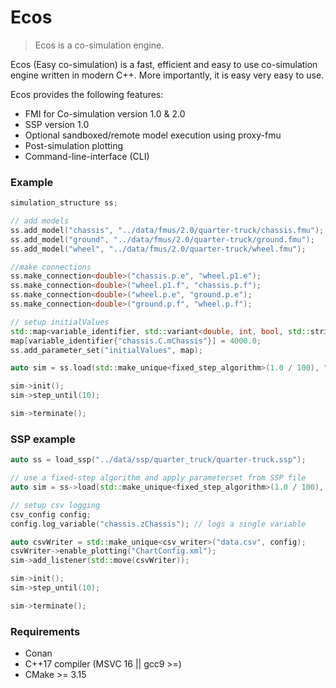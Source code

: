 # Ecos

>Ecos is a co-simulation engine.

Ecos (Easy co-simulation) is a fast, efficient and easy to use co-simulation
engine written in modern C++. More importantly, it is easy very easy to use.

Ecos provides the following features:
* FMI for Co-simulation version 1.0 & 2.0
* SSP version 1.0
* Optional sandboxed/remote model execution using proxy-fmu
* Post-simulation plotting
* Command-line-interface (CLI)

### Example

```cpp
simulation_structure ss;

// add models
ss.add_model("chassis", "../data/fmus/2.0/quarter-truck/chassis.fmu");
ss.add_model("ground", "../data/fmus/2.0/quarter-truck/ground.fmu");
ss.add_model("wheel", "../data/fmus/2.0/quarter-truck/wheel.fmu");

//make connections
ss.make_connection<double>("chassis.p.e", "wheel.p1.e");
ss.make_connection<double>("wheel.p1.f", "chassis.p.f");
ss.make_connection<double>("wheel.p.e", "ground.p.e");
ss.make_connection<double>("ground.p.f", "wheel.p.f");

// setup initialValues
std::map<variable_identifier, std::variant<double, int, bool, std::string>> map;
map[variable_identifier{"chassis.C.mChassis"}] = 4000.0;
ss.add_parameter_set("initialValues", map);

auto sim = ss.load(std::make_unique<fixed_step_algorithm>(1.0 / 100), "initialValues");

sim->init();
sim->step_until(10);

sim->terminate();
```

### SSP example

```cpp
auto ss = load_ssp("../data/ssp/quarter_truck/quarter-truck.ssp");

// use a fixed-step algorithm and apply parameterset from SSP file
auto sim = ss->load(std::make_unique<fixed_step_algorithm>(1.0 / 100), "initialValues");

// setup csv logging
csv_config config;
config.log_variable("chassis.zChassis"); // logs a single variable

auto csvWriter = std::make_unique<csv_writer>("data.csv", config);
csvWriter->enable_plotting("ChartConfig.xml");
sim->add_listener(std::move(csvWriter));

sim->init();
sim->step_until(10);

sim->terminate();
```


### Requirements

* Conan
* C++17 compiler (MSVC 16 || gcc9 >=)
* CMake >= 3.15
